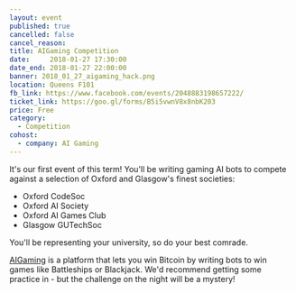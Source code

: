 ```yaml
---
layout: event
published: true
cancelled: false
cancel_reason:
title: AIGaming Competition
date:     2018-01-27 17:30:00
date_end: 2018-01-27 22:00:00
banner: 2018_01_27_aigaming_hack.png
location: Queens F101
fb_link: https://www.facebook.com/events/2048883198657222/
ticket_link: https://goo.gl/forms/B5i5vwnV8x8nbK203
price: Free
category:
  - Competition
cohost:
  - company: AI Gaming
---
```


It's our first event of this term! You'll be writing gaming AI bots to compete against a selection of Oxford and Glasgow's finest societies:

* Oxford CodeSoc
* Oxford AI Society
* Oxford AI Games Club
* Glasgow GUTechSoc

You'll be representing your university, so do your best comrade.

[AIGaming](https://www.aigaming.com/) is a platform that lets you win Bitcoin by writing bots to win games like Battleships or Blackjack. We'd recommend getting some practice in - but the challenge on the night will be a mystery!

